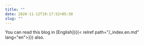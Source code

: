 ```yaml
---
title: ""
date: 2020-11-12T19:17:52+05:30
slug: ""
---
```


You can read this blog in [English]({{< relref path="/_index.en.md" lang="en">}}) also.
